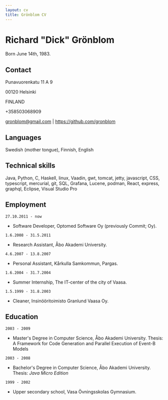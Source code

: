 ```yaml
---
layout: cv
title: Grönblom CV
---
```

# Richard "Dick" Grönblom
Born June 14th, 1983.

## Contact
Punavuorenkatu 11 A 9

00120 Helsinki

FINLAND

+358503068909

<div id="webaddress">
<a href="gronblom@gmail.com">gronblom@gmail.com</a>
| <a href="https://github.com/gronblom">https://github.com/gronblom</a>
</div>

## Languages

Swedish (mother tongue), Finnish, English


## Technical skills

Java, Python, C, Haskell, linux, Vaadin, gwt, tomcat, jetty, javascript, CSS, typescript, mercurial, git, SQL, Grafana, Lucene, podman, React, express, graphql, Eclipse, Visual Studio Pro


## Employment

`27.10.2011 - now`
- Software Developer, Optomed Software Oy (previously Commit; Oy).

`1.6.2008 - 31.5.2011`
- Research Assistant, Åbo Akademi University.

`4.6.2007 - 13.8.2007`
- Personal Assistant, Kårkulla Samkommun, Pargas.

`1.6.2004 - 31.7.2004`
- Summer Internship, The IT-center of the city of Vaasa.

`1.5.1999 - 31.8.2003`
- Cleaner, Insinööritoimisto Granlund Vaasa Oy.


## Education

`2003 - 2009`
 - Master's Degree in Computer Science, Åbo Akademi University. Thesis: A Framework for Code Generation and Parallel Execution of Event-B Models

`2003 - 2008`
 - Bachelor's Degree in Computer Science, Åbo Akademi University. Thesis: _Java Micro Edition_

`1999 - 2002`
 - Upper secondary school, Vasa Övningsskolas Gymnasium.


<!-- ### Footer

Last updated: August 2021 -->


